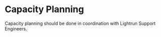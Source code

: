 # Capacity Planning 

Capacity planning should be done in coordination with Lightrun Support Engineers.